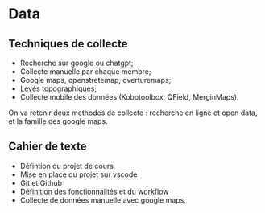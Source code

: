 # Data

## Techniques de collecte 
- Recherche sur google ou chatgpt;
- Collecte manuelle par chaque membre;
- Google maps, openstretemap, overturemaps;
- Levés topographiques;
- Collecte mobile des données (Kobotoolbox, QField, MerginMaps).

On va retenir deux methodes de collecte : recherche en ligne et open data, et la famille des google maps.


## Cahier de texte
- Défintion du projet de cours
- Mise en place du projet sur vscode
- Git et Github
- Définition des fonctionnalités et du workflow
- Collecte de données manuelle avec google maps.